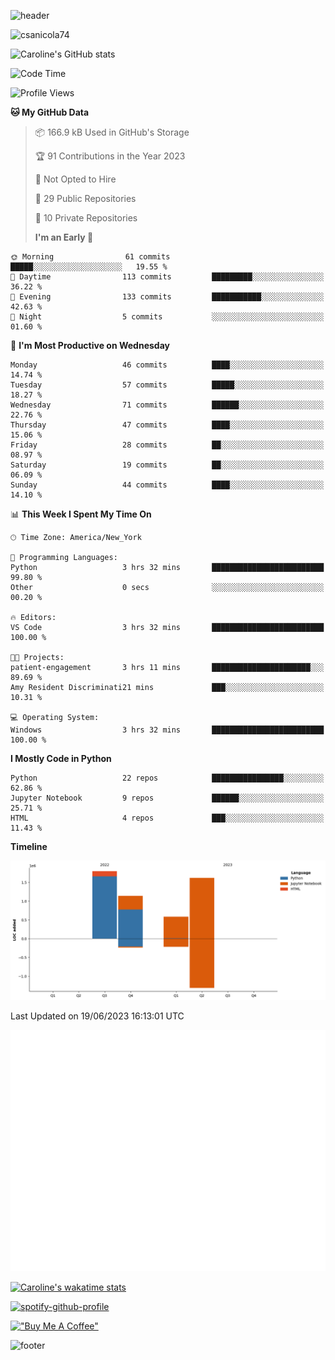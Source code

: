 ![header](https://capsule-render.vercel.app/api?type=waving&color=0:373B44,100:4286f4&height=300&section=header&text=Caroline%20Sanicola&fontColor=F9F6EE&animation=fadeIn&fontSize=90)

<p align="left"> <img src="https://komarev.com/ghpvc/?username=csanicola74&label=Profile%20views&color=0e75b6&style=flat" alt="csanicola74" /> </p>

![Caroline's GitHub stats](https://github-readme-stats.vercel.app/api?username=csanicola74&show_icons=true&theme=city_lights)

<!--START_SECTION:waka-->

![Code Time](http://img.shields.io/badge/Code%20Time-63%20hrs%2014%20mins-blue)

![Profile Views](http://img.shields.io/badge/Profile%20Views-3-blue)

**🐱 My GitHub Data**

> 📦 166.9 kB Used in GitHub's Storage
>
> 🏆 91 Contributions in the Year 2023
>
> 🚫 Not Opted to Hire
>
> 📜 29 Public Repositories
>
> 🔑 10 Private Repositories
>
> **I'm an Early 🐤**

```text
🌞 Morning                61 commits          █████░░░░░░░░░░░░░░░░░░░░   19.55 %
🌆 Daytime                113 commits         █████████░░░░░░░░░░░░░░░░   36.22 %
🌃 Evening                133 commits         ███████████░░░░░░░░░░░░░░   42.63 %
🌙 Night                  5 commits           ░░░░░░░░░░░░░░░░░░░░░░░░░   01.60 %
```

📅 **I'm Most Productive on Wednesday**

```text
Monday                   46 commits          ████░░░░░░░░░░░░░░░░░░░░░   14.74 %
Tuesday                  57 commits          █████░░░░░░░░░░░░░░░░░░░░   18.27 %
Wednesday                71 commits          ██████░░░░░░░░░░░░░░░░░░░   22.76 %
Thursday                 47 commits          ████░░░░░░░░░░░░░░░░░░░░░   15.06 %
Friday                   28 commits          ██░░░░░░░░░░░░░░░░░░░░░░░   08.97 %
Saturday                 19 commits          ██░░░░░░░░░░░░░░░░░░░░░░░   06.09 %
Sunday                   44 commits          ████░░░░░░░░░░░░░░░░░░░░░   14.10 %
```

📊 **This Week I Spent My Time On**

```text
🕑︎ Time Zone: America/New_York

💬 Programming Languages:
Python                   3 hrs 32 mins       █████████████████████████   99.80 %
Other                    0 secs              ░░░░░░░░░░░░░░░░░░░░░░░░░   00.20 %

🔥 Editors:
VS Code                  3 hrs 32 mins       █████████████████████████   100.00 %

🐱‍💻 Projects:
patient-engagement       3 hrs 11 mins       ██████████████████████░░░   89.69 %
Amy Resident Discriminati21 mins             ███░░░░░░░░░░░░░░░░░░░░░░   10.31 %

💻 Operating System:
Windows                  3 hrs 32 mins       █████████████████████████   100.00 %
```

**I Mostly Code in Python**

```text
Python                   22 repos            ████████████████░░░░░░░░░   62.86 %
Jupyter Notebook         9 repos             ██████░░░░░░░░░░░░░░░░░░░   25.71 %
HTML                     4 repos             ███░░░░░░░░░░░░░░░░░░░░░░   11.43 %
```

**Timeline**

![Lines of Code chart](https://raw.githubusercontent.com/csanicola74/csanicola74/main/assets/bar_graph.png)

Last Updated on 19/06/2023 16:13:01 UTC

<!--END_SECTION:waka-->

![Metrics](/github-metrics.svg)

[![Caroline's wakatime stats](https://github-readme-stats.vercel.app/api/wakatime?username=csanicola)](https://github.com/anuraghazra/github-readme-stats)

[![spotify-github-profile](https://spotify-github-profile.vercel.app/api/view?uid=csanicola1&cover_image=true&theme=default&show_offline=false&background_color=333333&interchange=false&bar_color=53b14f&bar_color_cover=true)](https://spotify-github-profile.vercel.app/api/view?uid=csanicola1&redirect=true)

[!["Buy Me A Coffee"](https://www.buymeacoffee.com/assets/img/custom_images/orange_img.png)](https://www.buymeacoffee.com/csanicola)

![footer](https://capsule-render.vercel.app/api?section=footer&type=waving&color=0:373B44,100:4286f4)
